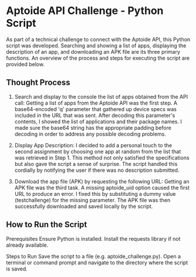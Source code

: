 # Aptoide API Challenge - Python Script
As part of a technical challenge to connect with the Aptoide API, this Python script was developed. 
Searching and showing a list of apps, displaying the description of an app, and downloading an APK file are its three primary functions. 
An overview of the process and steps for executing the script are provided below.

## Thought Process
1. Search and display to the console the list of apps obtained from the API call:
   Getting a list of apps from the Aptoide API was the first step. 
   A base64-encoded 'q' parameter that gathered up device specs was included in the URL that was sent. 
   After decoding this parameter's contents, I showed the list of applications and their package names. 
   I made sure the base64 string has the appropriate padding before decoding in order to address any possible decoding problems.

2. Display App Description:
   I decided to add a personal touch to the second assignment by choosing one app at random from the list that was retrieved in Step 1. 
   This method not only satisfied the specifications but also gave the script a sense of surprise. 
   The script handled this cordially by notifying the user if there was no description submitted.
 
3. Download the app file (APK) by requesting the following URL:
   Getting an APK file was the third task. A missing aptoide_uid option caused the first URL to produce an error. 
   I fixed this by substituting a dummy value (testchallenge) for the missing parameter. 
   The APK file was then successfully downloaded and saved locally by the script.

## How to Run the Script
Prerequisites
Ensure Python is installed.
Install the requests library if not already available.

Steps to Run
Save the script to a file (e.g. aptoide_challenge.py).
Open a terminal or command prompt and navigate to the directory where the script is saved.
